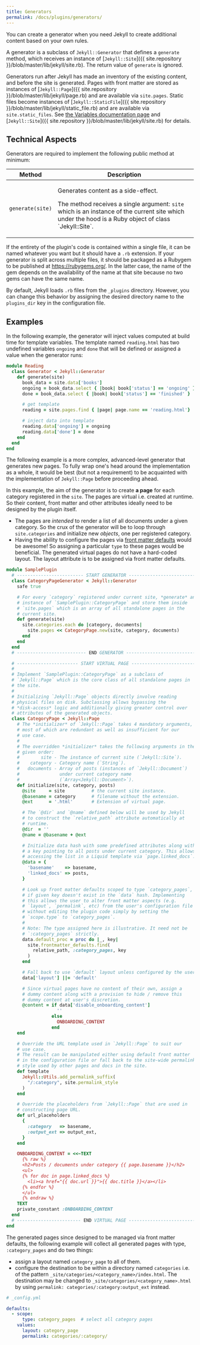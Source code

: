 ```yaml
---
title: Generators
permalink: /docs/plugins/generators/
---
```


You can create a generator when you need Jekyll to create additional content based on your own rules.

A generator is a subclass of `Jekyll::Generator` that defines a `generate` method, which receives an instance of
[`Jekyll::Site`]({{ site.repository }}/blob/master/lib/jekyll/site.rb). The return value of `generate` is ignored.

Generators run after Jekyll has made an inventory of the existing content, and before the site is generated. Pages with
front matter are stored as instances of [`Jekyll::Page`]({{ site.repository }}/blob/master/lib/jekyll/page.rb) and are
available via `site.pages`. Static files become instances of
[`Jekyll::StaticFile`]({{ site.repository }}/blob/master/lib/jekyll/static_file.rb)
and are available via `site.static_files`. See [the Variables documentation page](/docs/variables/) and
[`Jekyll::Site`]({{ site.repository }}/blob/master/lib/jekyll/site.rb) for details.

## Technical Aspects

Generators are required to implement the following public method at minimum:

<div class="mobile-side-scroller">
<table>
  <thead>
    <tr>
      <th>Method</th>
      <th>Description</th>
    </tr>
  </thead>
  <tbody>
    <tr>
      <td>
        <p><code>generate(site)</code></p>
      </td>
      <td>
        <p>Generates content as a side-effect.</p>
        <p>
          The method receives a single argument: <code>site</code> which is an instance of the current site
          which under the hood is a Ruby object of class `Jekyll::Site`.
        </p>
      </td>
    </tr>
  </tbody>
</table>
</div>

If the entirety of the plugin's code is contained within a single file, it can be named whatever you want but it should have a `.rb`
extension. If your generator is split across multiple files, it should be packaged as a Rubygem to be published at https://rubygems.org/.
In the latter case, the name of the gem depends on the availability of the name at that site because no two gems can have the same name.

By default, Jekyll loads `.rb` files from the `_plugins` directory. However, you can change this behavior by assigning the desired directory
name to the `plugins_dir` key in the configuration file.

## Examples

In the following example, the generator will inject values computed at build time for template variables. The template named `reading.html`
has two undefined variables `ongoing` and `done` that will be defined or assigned a value when the generator runs:

```ruby
module Reading
  class Generator < Jekyll::Generator
    def generate(site)
      book_data = site.data['books']
      ongoing = book_data.select { |book| book['status'] == 'ongoing' }
      done = book_data.select { |book| book['status'] == 'finished' }

      # get template
      reading = site.pages.find { |page| page.name == 'reading.html'}

      # inject data into template
      reading.data['ongoing'] = ongoing
      reading.data['done'] = done
    end
  end
end
```

The following example is a more complex, advanced-level generator that generates new pages. To fully wrap one's head around the implementation
as a whole, it would be best (but not a requirement) to be acquainted with the implementation of `Jekyll::Page` before proceeding ahead.

In this example, the aim of the generator is to create **a page** for each category registered in the `site`. The pages are virtual i.e.
created at runtime. So their content, front matter and other attributes ideally need to be designed by the plugin itself.
* The pages are *intended* to render a list of all documents under a given category. So the crux of the generator will be to loop through
`site.categories` and initialize new *objects*, one per registered category.
* Having the ability to configure the pages via [front matter defaults](/docs/configuration/front-matter-defaults/) would be awesome! So
assigning a particular `type` to these pages would be beneficial. The generated virtual pages do not have a hard-coded layout. The layout
attribute is to be assigned via front matter defaults.

```ruby
module SamplePlugin
  # ------------------------- START GENERATOR -------------------------
  class CategoryPageGenerator < Jekyll::Generator
    safe true

    # For every `category` registered under current site, *generate* an
    # instance of `SamplePlugin::CategoryPage` and store them inside
    # `site.pages` which is an array of all standalone pages in the
    # current site.
    def generate(site)
      site.categories.each do |category, documents|
        site.pages << CategoryPage.new(site, category, documents)
      end
    end
  end
  # -------------------------- END GENERATOR --------------------------

  # ----------------------- START VIRTUAL PAGE ------------------------
  #
  # Implement `SamplePlugin::CategoryPage` as a subclass of
  # `Jekyll::Page` which is the core class of all standalone pages in
  # the site.
  #
  # Initializing `Jekyll::Page` objects directly involve reading
  # physical files on disk. Subclassing allows bypassing the
  # *disk-access* logic and additionally giving greater control over
  # attributes of the generated objects.
  class CategoryPage < Jekyll::Page
    # The *initializer* of `Jekyll::Page` takes 4 mandatory arguments,
    # most of which are redundant as well as insufficient for our
    # use case.
    #
    # The overridden *initializer* takes the following arguments in the
    # given order:
    #        site - The instance of current site (`Jekyll::Site`).
    #    category - Category name (`String`).
    #   documents - Array of posts (instances of `Jekyll::Document`)
    #               under current category name
    #               (`Array<Jekyll::Document>`).
    def initialize(site, category, posts)
      @site     = site          # the current site instance.
      @basename = category      # filename without the extension.
      @ext      = '.html'       # Extension of virtual page.

      # The `@dir` and `@name` defined below will be used by Jekyll
      # to construct the `relative_path` attribute automatically at
      # runtime.
      @dir  = ''
      @name = @basename + @ext

      # Initialize data hash with some predefined attributes along with
      # a key pointing to all posts under current category. This allows
      # accessing the list in a Liquid template via `page.linked_docs`.
      @data = {
        'basename'    => basename,
        'linked_docs' => posts,
      }

      # Look up front matter defaults scoped to type `category_pages`,
      # if given key doesn't exist in the `data` hash. Implementing
      # this allows the user to alter front matter aspects (e.g.
      # `layout`, `permalink`, etc) from the user's configuration file
      # without editing the plugin code simply by setting the
      # `scope.type` to `category_pages`.
      #
      # Note: The type assigned here is illustrative. It need not be
      # `:category_pages` strictly.
      data.default_proc = proc do |_, key|
        site.frontmatter_defaults.find(
          relative_path, :category_pages, key
        )
      end

      # Fall back to use `default` layout unless configured by the user
      data['layout'] ||= 'default'

      # Since virtual pages have no content of their own, assign a
      # dummy content along with a provision to hide / remove this
      # dummy content at user's discretion.
      @content = if data['disable_onboarding_content']
                   ''
                 else
                   ONBOARDING_CONTENT
                 end
    end

    # Override the URL template used in `Jekyll::Page` to suit our
    # use case.
    # The result can be manipulated either using default front matter
    # in the configuration file or fall back to the site-wide permalink
    # style used by other pages and docs in the site.
    def template
      Jekyll::Utils.add_permalink_suffix(
        "/:category", site.permalink_style
      )
    end

    # Override the placeholders from `Jekyll::Page` that are used in
    # constructing page URL.
    def url_placeholders
      {
        :category   => basename,
        :output_ext => output_ext,
      }
    end

    ONBOARDING_CONTENT = <<~TEXT
      {% raw %}
      <h2>Posts / documents under category {{ page.basename }}</h2>
      <ul>
      {% for doc in page.linked_docs %}
        <li><a href="{{ doc.url }}">{{ doc.title }}</a></li>
      {% endfor %}
      </ul>
      {% endraw %}
    TEXT
    private_constant :ONBOARDING_CONTENT
  end
  # ------------------------ END VIRTUAL PAGE -------------------------
end
```

The generated pages since designed to be managed via front matter defaults, the following example will collect all generated pages with type,
`:category_pages` and do two things:
* assign a layout named `category_page` to all of them.
* configure the destination to be within a directory named `categories` i.e. of the pattern `_site/categories/<category_name>/index.html`. The
destination may be changed to `_site/categories/<category_name>.html` by using `permalink: categories/:category:output_ext` instead.

```yaml
# _config.yml

defaults:
  - scope:
      type: category_pages  # select all category pages
    values:
      layout: category_page
      permalink: categories/:category/
```
